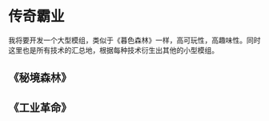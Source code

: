 # 传奇霸业
我将要开发一个大型模组，类似于《暮色森林》一样，高可玩性，高趣味性。同时这里也是所有技术的汇总地，根据每种技术衍生出其他的小型模组。



## 《秘境森林》



## 《工业革命》
